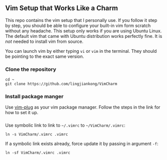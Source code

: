 ## Vim Setup that Works Like a Charm

This repo contains the vim setup that I personally use. If you follow it step by step, you should be able to configure your built-in vim form scratch without any headache. This setup only works if you are using Ubuntu Linux. The default vim that came with Ubuntu distribution works perfectly fine. It is *not* needed to install vim from source.

You can launch vim by either typing `vi` or `vim` in the terminal. They should be pointing to the exact same version.

### Clone the repository

```
cd ~
git clone https://github.com/lingjiankong/VimCharm

```

### Install package manger

Use [vim-plug](https://github.com/junegunn/vim-plug) as your vim package manager. Follow the steps in the link for how to set it up.

#####

Use symbolic link to link to `~/.vimrc` to `~/VimCharm/.vimrc`:

```
ln -s VimCharm/.vimrc .vimrc
```

If a symbolic link exists already, force update it by passing in argument `-f`:

```
ln -sf VimCharm/.vimrc .vimrc
```
